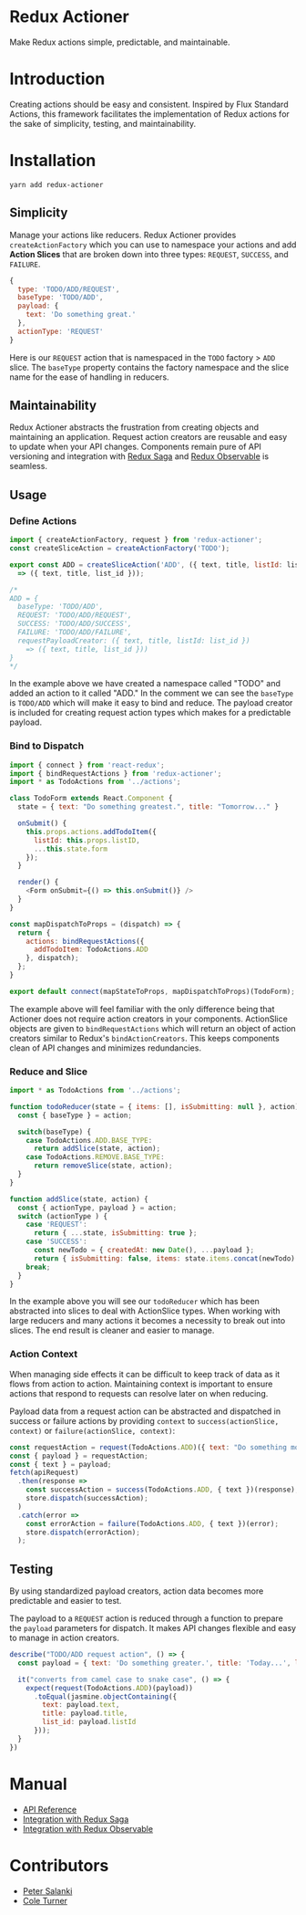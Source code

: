 # Redux Actioner
Make Redux actions simple, predictable, and maintainable.

# Introduction
Creating actions should be easy and consistent. Inspired by Flux Standard Actions, this framework facilitates the implementation of Redux actions for the sake of simplicity, testing, and maintainability.

# Installation
```
yarn add redux-actioner
```

## Simplicity
Manage your actions like reducers. Redux Actioner provides `createActionFactory` which you can use to namespace your actions and add **Action Slices** that are broken down into three types: `REQUEST`, `SUCCESS`, and `FAILURE`.

```javascript
{
  type: 'TODO/ADD/REQUEST',
  baseType: 'TODO/ADD',
  payload: {
    text: 'Do something great.'
  },
  actionType: 'REQUEST'
}
```
Here is our `REQUEST` action that is namespaced in the `TODO` factory > `ADD` slice. The `baseType` property contains the factory namespace and the slice name for the ease of handling in reducers.

## Maintainability
Redux Actioner abstracts the frustration from creating objects and maintaining an application. Request action creators are reusable and easy to update when your API changes. Components remain pure of API versioning and integration with [Redux Saga](https://github.com/redux-saga/redux-saga) and [Redux Observable](https://github.com/redux-observable/redux-observable) is seamless.

## Usage
### Define Actions
```javascript
import { createActionFactory, request } from 'redux-actioner';
const createSliceAction = createActionFactory('TODO');

export const ADD = createSliceAction('ADD', ({ text, title, listId: list_id })
  => ({ text, title, list_id }));

/*
ADD = {
  baseType: 'TODO/ADD',
  REQUEST: 'TODO/ADD/REQUEST',
  SUCCESS: 'TODO/ADD/SUCCESS',
  FAILURE: 'TODO/ADD/FAILURE',
  requestPayloadCreator: ({ text, title, listId: list_id })
    => ({ text, title, list_id }))
}
*/
```
In the example above we have created a namespace called "TODO" and added an action to it called "ADD." In the comment we can see the `baseType` is `TODO/ADD` which will make it easy to bind and reduce. The payload creator is included for creating request action types which makes for a predictable payload.


### Bind to Dispatch
```javascript
import { connect } from 'react-redux';
import { bindRequestActions } from 'redux-actioner';
import * as TodoActions from '../actions';

class TodoForm extends React.Component {
  state = { text: "Do something greatest.", title: "Tomorrow..." }

  onSubmit() {
    this.props.actions.addTodoItem({
      listId: this.props.listID,
      ...this.state.form
    });
  }

  render() {
    <Form onSubmit={() => this.onSubmit()} />
  }
}

const mapDispatchToProps = (dispatch) => {
  return {
    actions: bindRequestActions({
      addTodoItem: TodoActions.ADD
    }, dispatch);
  };
}

export default connect(mapStateToProps, mapDispatchToProps)(TodoForm);
```

The example above will feel familiar with the only difference being that Actioner does not require action creators in your components. ActionSlice objects are given to `bindRequestActions` which will return an object of action creators similar to Redux's `bindActionCreators`. This keeps components clean of API changes and minimizes redundancies.

### Reduce and Slice

```javascript
import * as TodoActions from '../actions';

function todoReducer(state = { items: [], isSubmitting: null }, action) {
  const { baseType } = action;

  switch(baseType) {
    case TodoActions.ADD.BASE_TYPE:
      return addSlice(state, action);
    case TodoActions.REMOVE.BASE_TYPE:
      return removeSlice(state, action);
  }
}

function addSlice(state, action) {
  const { actionType, payload } = action;
  switch (actionType ) {
    case 'REQUEST':
      return { ...state, isSubmitting: true };
    case 'SUCCESS':
      const newTodo = { createdAt: new Date(), ...payload };
      return { isSubmitting: false, items: state.items.concat(newTodo) };
    break;
  }
}
```

In the example above you will see our `todoReducer` which has been abstracted into slices to deal with ActionSlice types. When working with large reducers and many actions it becomes a necessity to break out into slices. The end result is cleaner and easier to manage.

### Action Context
When managing side effects it can be difficult to keep track of data as it flows from action to action. Maintaining context is important to ensure actions that respond to requests can resolve later on when reducing.

Payload data from a request action can be abstracted and dispatched in success or failure actions by providing `context` to `success(actionSlice, context)` or `failure(actionSlice, context)`:

```javascript
const requestAction = request(TodoActions.ADD)({ text: "Do something most great."});
const { payload } = requestAction;
const { text } = payload;
fetch(apiRequest)
  .then(response =>
    const successAction = success(TodoActions.ADD, { text })(response);
    store.dispatch(successAction);
  )
  .catch(error =>
    const errorAction = failure(TodoActions.ADD, { text })(error);
    store.dispatch(errorAction);
  );
```

## Testing
By using standardized payload creators, action data becomes more predictable and easier to test.

The payload to a `REQUEST` action is reduced through a function to prepare the `payload` parameters for dispatch. It makes API changes flexible and easy to manage in action creators.


```javascript
describe("TODO/ADD request action", () => {
  const payload = { text: 'Do something greater.', title: 'Today...', listId: 1 };

  it("converts from camel case to snake case", () => {
    expect(request(TodoActions.ADD)(payload))
      .toEqual(jasmine.objectContaining({
        text: payload.text,
        title: payload.title,
        list_id: payload.listId
      }));
  }
})
```

# Manual

- [API Reference](https://Shoptap.github.io/redux-actioner)
- [Integration with Redux Saga](/manual/saga.md)
- [Integration with Redux Observable](/manual/observable.md)

# Contributors
- [Peter Salanki](https://github.com/salanki)
- [Cole Turner](https://github.com/colepatrickturner)
